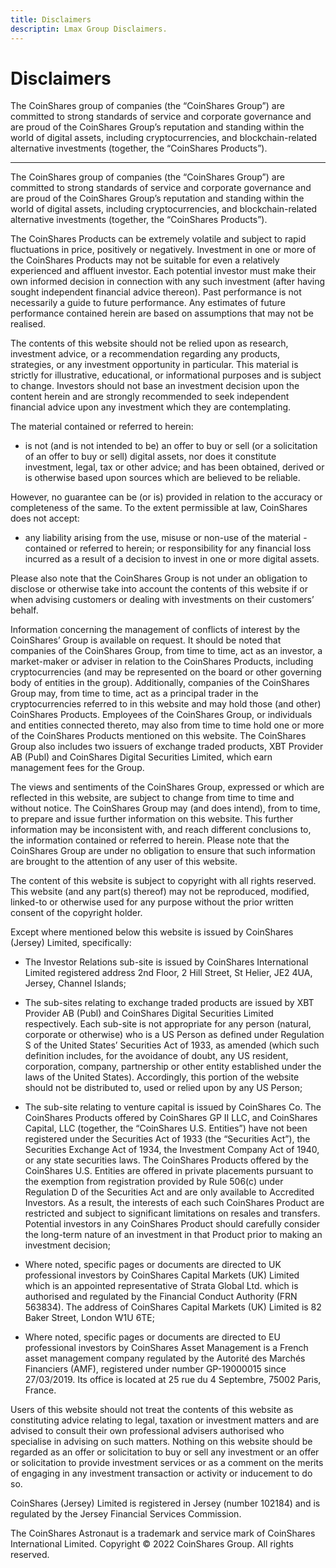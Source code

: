 ```yaml
---
title: Disclaimers
descriptin: Lmax Group Disclaimers.
---
```


# Disclaimers

The CoinShares group of companies (the “CoinShares Group”) are committed to strong standards of service and corporate governance and are proud of the CoinShares Group’s reputation and standing within the world of digital assets, including cryptocurrencies, and blockchain-related alternative investments (together, the “CoinShares Products”).

---

The CoinShares group of companies (the “CoinShares Group”) are committed to strong standards of service and corporate governance and are proud of the CoinShares Group’s reputation and standing within the world of digital assets, including cryptocurrencies, and blockchain-related alternative investments (together, the “CoinShares Products”).

The CoinShares Products can be extremely volatile and subject to rapid fluctuations in price, positively or negatively. Investment in one or more of the CoinShares Products may not be suitable for even a relatively experienced and affluent investor. Each potential investor must make their own informed decision in connection with any such investment (after having sought independent financial advice thereon). Past performance is not necessarily a guide to future performance. Any estimates of future performance contained herein are based on assumptions that may not be realised.

The contents of this website should not be relied upon as research, investment advice, or a recommendation regarding any products, strategies, or any investment opportunity in particular. This material is strictly for illustrative, educational, or informational purposes and is subject to change. Investors should not base an investment decision upon the content herein and are strongly recommended to seek independent financial advice upon any investment which they are contemplating.

The material contained or referred to herein:

- is not (and is not intended to be) an offer to buy or sell (or a solicitation of an offer to buy or sell) digital assets, nor does it constitute investment, legal, tax or other advice; and has been obtained, derived or is otherwise based upon sources which are believed to be reliable.

However, no guarantee can be (or is) provided in relation to the accuracy or completeness of the same. To the extent permissible at law, CoinShares does not accept:

- any liability arising from the use, misuse or non-use of the material - contained or referred to herein; or responsibility for any financial loss incurred as a result of a decision to invest in one or more digital assets.

Please also note that the CoinShares Group is not under an obligation to disclose or otherwise take into account the contents of this website if or when advising customers or dealing with investments on their customers’ behalf.

Information concerning the management of conflicts of interest by the CoinShares’ Group is available on request. It should be noted that companies of the CoinShares Group, from time to time, act as an investor, a market-maker or adviser in relation to the CoinShares Products, including cryptocurrencies (and may be represented on the board or other governing body of entities in the group). Additionally, companies of the CoinShares Group may, from time to time, act as a principal trader in the cryptocurrencies referred to in this website and may hold those (and other) CoinShares Products. Employees of the CoinShares Group, or individuals and entities connected thereto, may also from time to time hold one or more of the CoinShares Products mentioned on this website. The CoinShares Group also includes two issuers of exchange traded products, XBT Provider AB (Publ) and CoinShares Digital Securities Limited, which earn management fees for the Group.

The views and sentiments of the CoinShares Group, expressed or which are reflected in this website, are subject to change from time to time and without notice. The CoinShares Group may (and does intend), from to time, to prepare and issue further information on this website. This further information may be inconsistent with, and reach different conclusions to, the information contained or referred to herein. Please note that the CoinShares Group are under no obligation to ensure that such information are brought to the attention of any user of this website.

The content of this website is subject to copyright with all rights reserved. This website (and any part(s) thereof) may not be reproduced, modified, linked-to or otherwise used for any purpose without the prior written consent of the copyright holder.

Except where mentioned below this website is issued by CoinShares (Jersey) Limited, specifically:

- The Investor Relations sub-site is issued by CoinShares International Limited registered address 2nd Floor, 2 Hill Street, St Helier, JE2 4UA, Jersey, Channel Islands;

- The sub-sites relating to exchange traded products are issued by XBT Provider AB (Publ) and CoinShares Digital Securities Limited respectively. Each sub-site is not appropriate for any person (natural, corporate or otherwise) who is a US Person as defined under Regulation S of the United States’ Securities Act of 1933, as amended (which such definition includes, for the avoidance of doubt, any US resident, corporation, company, partnership or other entity established under the laws of the United States). Accordingly, this portion of the website should not be distributed to, used or relied upon by any US Person;

- The sub-site relating to venture capital is issued by CoinShares Co. The CoinShares Products offered by CoinShares GP II LLC, and CoinShares Capital, LLC (together, the “CoinShares U.S. Entities”) have not been registered under the Securities Act of 1933 (the “Securities Act”), the Securities Exchange Act of 1934, the Investment Company Act of 1940, or any state securities laws. The CoinShares Products offered by the CoinShares U.S. Entities are offered in private placements pursuant to the exemption from registration provided by Rule 506(c) under Regulation D of the Securities Act and are only available to Accredited Investors. As a result, the interests of each such CoinShares Product are restricted and subject to significant limitations on resales and transfers. Potential investors in any CoinShares Product should carefully consider the long-term nature of an investment in that Product prior to making an investment decision;

- Where noted, specific pages or documents are directed to UK professional investors by CoinShares Capital Markets (UK) Limited which is an appointed representative of Strata Global Ltd. which is authorised and regulated by the Financial Conduct Authority (FRN 563834). The address of CoinShares Capital Markets (UK) Limited is 82 Baker Street, London W1U 6TE;

- Where noted, specific pages or documents are directed to EU professional investors by CoinShares Asset Management is a French asset management company regulated by the Autorité des Marchés Financiers (AMF), registered under number GP-19000015 since 27/03/2019. Its office is located at 25 rue du 4 Septembre, 75002 Paris, France.

Users of this website should not treat the contents of this website as constituting advice relating to legal, taxation or investment matters and are advised to consult their own professional advisers authorised who specialise in advising on such matters. Nothing on this website should be regarded as an offer or solicitation to buy or sell any investment or an offer or solicitation to provide investment services or as a comment on the merits of engaging in any investment transaction or activity or inducement to do so.

CoinShares (Jersey) Limited is registered in Jersey (number 102184) and is regulated by the Jersey Financial Services Commission.

The CoinShares Astronaut is a trademark and service mark of CoinShares International Limited. Copyright © 2022 CoinShares Group. All rights reserved.

